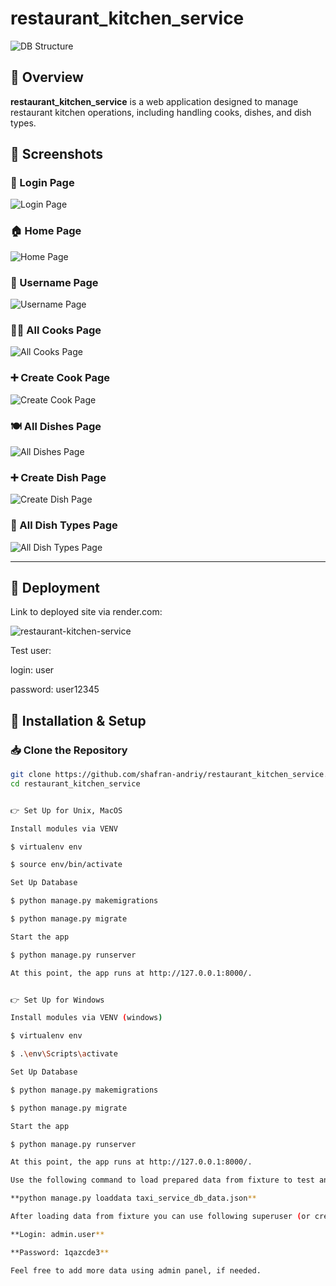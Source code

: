 # restaurant_kitchen_service

![DB Structure](https://github.com/shafran-andriy/restaurant_kitchen_service/blob/main/docs/models.svg)

## 📌 Overview  
**restaurant_kitchen_service** is a web application designed to manage restaurant kitchen operations, including handling cooks, dishes, and dish types.  

## 📸 Screenshots  

### 🔑 Login Page  
![Login Page](https://github.com/shafran-andriy/restaurant_kitchen_service/blob/main/photos_of_the_site/Login-page.png)

### 🏠 Home Page  
![Home Page](https://github.com/shafran-andriy/restaurant_kitchen_service/blob/main/photos_of_the_site/Home-page.png)

### 👤 Username Page  
![Username Page](https://github.com/shafran-andriy/restaurant_kitchen_service/blob/main/photos_of_the_site/Username-page.png)

### 👨‍🍳 All Cooks Page  
![All Cooks Page](https://github.com/shafran-andriy/restaurant_kitchen_service/blob/main/photos_of_the_site/All_cooks-page.png)

### ➕ Create Cook Page  
![Create Cook Page](https://github.com/shafran-andriy/restaurant_kitchen_service/blob/main/photos_of_the_site/Create_cook-page.png)

### 🍽️ All Dishes Page  
![All Dishes Page](https://github.com/shafran-andriy/restaurant_kitchen_service/blob/main/photos_of_the_site/Dish_list-page.png)

### ➕ Create Dish Page  
![Create Dish Page](https://github.com/shafran-andriy/restaurant_kitchen_service/blob/main/photos_of_the_site/Create_dish-page.png)

### 🍲 All Dish Types Page  
![All Dish Types Page](https://github.com/shafran-andriy/restaurant_kitchen_service/blob/main/photos_of_the_site/Dish_type-page.png)

---

## 🚀 Deployment 

Link to deployed site via render.com:

![restaurant-kitchen-service](https://restaurant-kitchen-service-lp9w.onrender.com/)

Test user:

login: user

password: user12345

## 🚀 Installation & Setup  

### 📥 Clone the Repository  
```sh  
git clone https://github.com/shafran-andriy/restaurant_kitchen_service.git  
cd restaurant_kitchen_service  


👉 Set Up for Unix, MacOS

Install modules via VENV

$ virtualenv env

$ source env/bin/activate

Set Up Database

$ python manage.py makemigrations

$ python manage.py migrate

Start the app

$ python manage.py runserver

At this point, the app runs at http://127.0.0.1:8000/.


👉 Set Up for Windows

Install modules via VENV (windows)

$ virtualenv env

$ .\env\Scripts\activate

Set Up Database

$ python manage.py makemigrations

$ python manage.py migrate

Start the app

$ python manage.py runserver

At this point, the app runs at http://127.0.0.1:8000/.

Use the following command to load prepared data from fixture to test and debug your code:

**python manage.py loaddata taxi_service_db_data.json**

After loading data from fixture you can use following superuser (or create another one by yourself):

**Login: admin.user**

**Password: 1qazcde3**

Feel free to add more data using admin panel, if needed.
